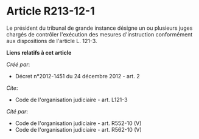 # Article R213-12-1

Le président du tribunal de grande instance désigne un ou plusieurs juges chargés de contrôler l'exécution des mesures
d'instruction conformément aux dispositions de l'article L. 121-3.

**Liens relatifs à cet article**

_Créé par_:

  - Décret n°2012-1451 du 24 décembre 2012 - art. 2

_Cite_:

  - Code de l'organisation judiciaire - art. L121-3

_Cité par_:

  - Code de l'organisation judiciaire - art. R552-10 (V)
  - Code de l'organisation judiciaire - art. R562-10 (V)
